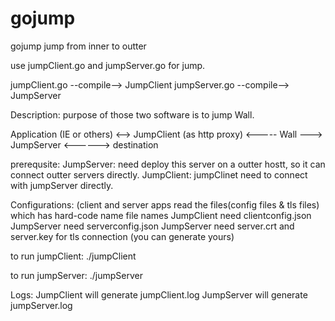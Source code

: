 # gojump
gojump jump from inner to outter

use jumpClient.go and jumpServer.go for jump.

jumpClient.go --compile--> JumpClient
jumpServer.go --compile--> JumpServer

Description:
  purpose of those two software is to jump Wall.

Application (IE or others) <--> JumpClient (as http proxy) <----- Wall ---> JumpServer <------> destination

prerequsite:
  JumpServer: need deploy this server on a outter hostt, so it can connect outter servers directly.
  JumpClient: jumpClinet need to connect with jumpServer directly.

Configurations: (client and server apps read the files(config files & tls files) which has hard-code name file names
  JumpClient need clientconfig.json 
  JumpServer need serverconfig.json
  JumpServer need server.crt and server.key for tls connection (you can generate yours)

  to run jumpClient:
  ./jumpClient

  to run jumpServer:
  ./jumpServer

Logs:
  JumpClient will generate jumpClient.log
  JumpServer will generate jumpServer.log


